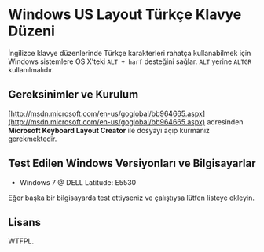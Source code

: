 # Windows US Layout Türkçe Klavye Düzeni

İngilizce klavye düzenlerinde Türkçe karakterleri rahatça kullanabilmek için Windows sistemlere OS X'teki `ALT + harf` desteğini sağlar. `ALT` yerine `ALTGR` kullanılmalıdır.

## Gereksinimler ve Kurulum

[http://msdn.microsoft.com/en-us/goglobal/bb964665.aspx](http://msdn.microsoft.com/en-us/goglobal/bb964665.aspx) adresinden
**Microsoft Keyboard Layout Creator** ile dosyayı açıp kurmanız gerekmektedir.

## Test Edilen Windows Versiyonları ve Bilgisayarlar

- Windows 7 @ DELL Latitude: E5530

Eğer başka bir bilgisayarda test ettiyseniz ve çalıştıysa lütfen listeye ekleyin.

## Lisans

WTFPL.
